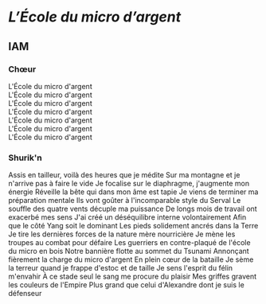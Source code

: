 # *L’École du micro d’argent*
## IAM

### Chœur

L'École du micro d'argent   
L'École du micro d'argent  
L'École du micro d'argent  
L'École du micro d'argent  
L'École du micro d'argent   
L'École du micro d'argent   
L'École du micro d'argent   

### Shurik'n

Assis en tailleur, voilà des heures que je médite 
Sur ma montagne et je n'arrive pas à faire le vide 
Je focalise sur le diaphragme, j'augmente mon énergie 
Réveille la bête qui dans mon âme est tapie 
Je viens de terminer ma préparation mentale 
Ils vont goûter à l'incomparable style du Serval 
Le souffle des quatre vents décuple ma puissance 
De longs mois de travail ont exacerbé mes sens 
J'ai créé un déséquilibre interne volontairement 
Afin que le côté Yang soit le dominant 
Les pieds solidement ancrés dans la Terre 
Je tire les dernières forces de la nature mère nourricière 
Je mène les troupes au combat pour défaire 
Les guerriers en contre-plaqué de l'école du micro en bois 
Notre bannière flotte au sommet du Tsunami 
Annonçant fièrement la charge du micro d'argent 
En plein cœur de la bataille 
Je sème la terreur quand je frappe d'estoc et de taille 
Je sens l'esprit du félin m'envahir 
À ce stade seul le sang me procure du plaisir 
Mes griffes gravent les couleurs de l'Empire 
Plus grand que celui d'Alexandre dont je suis le défenseur 